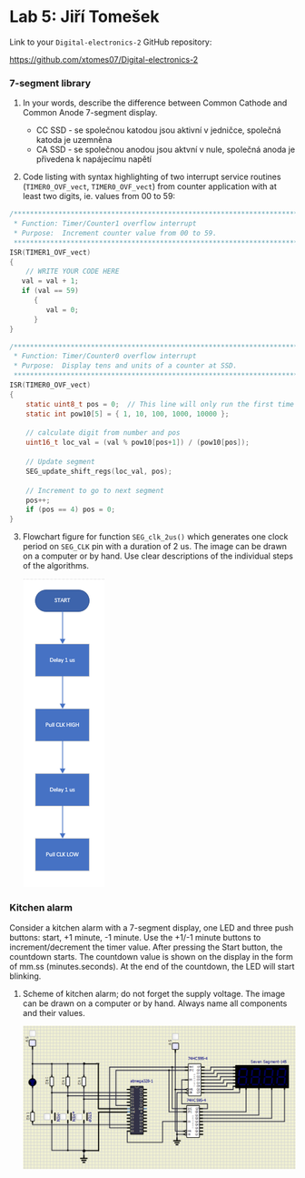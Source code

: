 # Lab 5: Jiří Tomešek

Link to your `Digital-electronics-2` GitHub repository:

  https://github.com/xtomes07/Digital-electronics-2


### 7-segment library

1. In your words, describe the difference between Common Cathode and Common Anode 7-segment display.
   * CC SSD - se společnou katodou jsou aktivní v jedničce, společná katoda je uzemněna
   * CA SSD - se společnou anodou jsou aktvní v nule, společná anoda je přivedena k napájecímu napětí

2. Code listing with syntax highlighting of two interrupt service routines (`TIMER0_OVF_vect`, `TIMER0_OVF_vect`) from counter application with at least two digits, ie. values from 00 to 59:

```c
/**********************************************************************
 * Function: Timer/Counter1 overflow interrupt
 * Purpose:  Increment counter value from 00 to 59.
 **********************************************************************/
ISR(TIMER1_OVF_vect)
{
    // WRITE YOUR CODE HERE
   val = val + 1;
   if (val == 59) 
      {
         val = 0;
      } 
}
```

```c
/**********************************************************************
 * Function: Timer/Counter0 overflow interrupt
 * Purpose:  Display tens and units of a counter at SSD.
 **********************************************************************/
ISR(TIMER0_OVF_vect)
{
    static uint8_t pos = 0;  // This line will only run the first time
    static int pow10[5] = { 1, 10, 100, 1000, 10000 };
    
    // calculate digit from number and pos
    uint16_t loc_val = (val % pow10[pos+1]) / (pow10[pos]);
    
    // Update segment
    SEG_update_shift_regs(loc_val, pos);
    
    // Increment to go to next segment
    pos++;
    if (pos == 4) pos = 0;
}
```

3. Flowchart figure for function `SEG_clk_2us()` which generates one clock period on `SEG_CLK` pin with a duration of 2&nbsp;us. The image can be drawn on a computer or by hand. Use clear descriptions of the individual steps of the algorithms.

   ![vyvojDiag](vyvojDiag.PNG)


### Kitchen alarm

Consider a kitchen alarm with a 7-segment display, one LED and three push buttons: start, +1 minute, -1 minute. Use the +1/-1 minute buttons to increment/decrement the timer value. After pressing the Start button, the countdown starts. The countdown value is shown on the display in the form of mm.ss (minutes.seconds). At the end of the countdown, the LED will start blinking.

1. Scheme of kitchen alarm; do not forget the supply voltage. The image can be drawn on a computer or by hand. Always name all components and their values.

   ![schema](schema.PNG)
